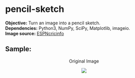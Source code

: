 # pencil-sketch
**Objective:** Turn an image into a pencil sketch.   
**Dependencies:** Python3, NumPy, SciPy, Matplotlib, imageio.  
**Image source:** [ESPNcricinfo](http://p.imgci.com/db/PICTURES/CMS/263500/263576.jpg)

## Sample:  
<p align="center">Original Image</p>
<p align="center">
  <img src="http://p.imgci.com/db/PICTURES/CMS/263500/263576.jpg">
</p>
